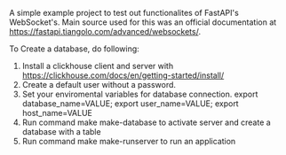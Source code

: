 A simple example project to test out functionalites of FastAPI's WebSocket's. Main source used for this was an official documentation at https://fastapi.tiangolo.com/advanced/websockets/.

To Create a database, do following:

1. Install a clickhouse client and server with https://clickhouse.com/docs/en/getting-started/install/
2. Create a default user without a password.
3. Set your enviromental variables for database connection. export database_name=VALUE; export user_name=VALUE; export host_name=VALUE
4. Run command make make-database to activate server and create a database with a table
5. Run command make make-runserver to run an application



